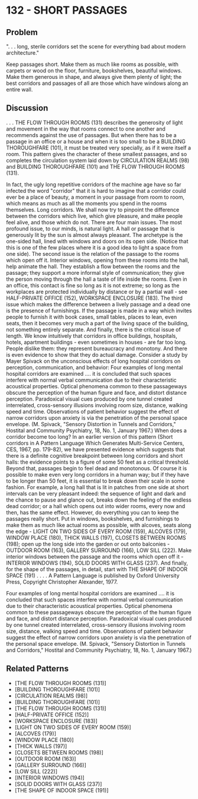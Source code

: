 # 132 - SHORT PASSAGES

## Problem

". . . long, sterile corridors set the scene for everything bad about modern architecture."

Keep passages short. Make them as much like rooms as possible, with carpets or wood on the floor, furniture, bookshelves, beautiful windows. Make them generous in shape, and always give them plenty of light; the best corridors and passages of all are those which have windows along an entire wall.

## Discussion

. . . THE FLOW THROUGH ROOMS (131) describes the generosity of light and movement in the way that rooms connect to one another and recommends against the use of passages. But when there has to be a passage in an office or a house and when it is too small to be a BUILDING THOROUGHFARE (101), it must be treated very specially, as if it were itself a room. This pattern gives the character of these smallest passages, and so completes the circulation system laid down by CIRCULATION REALMS (98) and BUILDING THOROUGHFARE (101) and THE FLOW THROUGH ROOMS (131).

In fact, the ugly long repetitive corridors of the machine age have so far infected the word "corridor" that it is hard to imagine that a corridor could ever be a place of beauty, a moment in your passage from room to room, which means as much as all the moments you spend in the rooms themselves. Long corridors. We shall now try to pinpoint the difference between the corridors which live, which give pleasure, and make people feel alive, and those which do not. There are four main issues. The most profound issue, to our minds, is natural light. A hall or passage that is generously lit by the sun is almost always pleasant. The archetype is the one-sided hall, lined with windows and doors on its open side. (Notice that this is one of the few places where it is a good idea to light a space from one side). The second issue is the relation of the passage to the rooms which open off it. Interior windows, opening from these rooms into the hall, help animate the hall. They establish a flow between the rooms and the passage; they support a more informal style of communication; they give the person moving through the hall a taste of life inside the rooms. Even in an office, this contact is fine so long as it is not extreme; so long as the workplaces are protected individually by distance or by a partial wall - see HALF-PRIVATE OFFICE (152), WORKSPACE ENCLOSURE (183). The third issue which makes the difference between a lively passage and a dead one is the presence of furnishings. If the passage is made in a way which invites people to furnish it with book cases, small tables, places to lean, even seats, then it becomes very much a part of the living space of the building, not something entirely separate. And finally, there is the critical issue of length. We know intuitively that corridors in office buildings, hospitals, hotels, apartment buildings - even sometimes in houses - are far too long. People dislike them: they represent bureaucracy and monotony. And there is even evidence to show that they do actual damage. Consider a study by Mayer Spivack on the unconscious effects of long hospital corridors on perception, communication, and behavior: Four examples of long mental hospital corridors are examined .... it is concluded that such spaces interfere with normal verbal communication due to their characteristic acoustical properties. Optical phenomena common to these passageways obscure the perception of the human figure and face, and distort distance perception. Paradoxical visual cues produced by one tunnel created interrelated, cross-sensory illusions involving room size, distance, walking speed and time. Observations of patient behavior suggest the effect of narrow corridors upon anxiety is via the penetration of the personal space envelope. (M. Spivack, "Sensory Distortion in Tunnels and Corridors," Hostital and Community Psychiatry, 18, No. 1, January 1967.) When does a corridor become too long? In an earlier version of this pattern (Short corridors in A Pattern Language Which Generates Multi-Service Centers, CES, 1967, pp. 179-82), we have presented evidence which suggests that there is a definite cognitive breakpoint between long corridors and short halls: the evidence points to a figure of some 50 feet as a critical threshold. Beyond that, passages begin to feel dead and monotonous. Of course it is possible to make even very long corridors in a human way; but if they have to be longer than 50 feet, it is essential to break down their scale in some fashion. For example, a long hall that is lit in patches from one side at short intervals can be very pleasant indeed: the sequence of light and dark and the chance to pause and glance out, breaks down the feeling of the endless dead corridor; or a hall which opens out into wider rooms, every now and then, has the same effect. However, do everything you can to keep the passages really short. Put in windows, bookshelves, and furnishings to make them as much like actual rooms as possible, with alcoves, seats along the edge - LIGHT ON TWO SIDES OF EVERY ROOM (159), ALCOVES (179), WINDOW PLACE (180), THICK WALLS (197), CLOSETS BETWEEN ROOMS (198); open up the long side into the garden or out onto balconies - OUTDOOR ROOM (163), GALLERY SURROUND (166), LOW SILL (222). Make interior windows between the passage and the rooms which open off it - INTERIOR WINDOWS (194), SOLID DOORS WITH GLASS (237). And finally, for the shape of the passages, in detail, start with THE SHAPE OF INDOOR SPACE (191) . . . . A Pattern Language is published by Oxford University Press, Copyright Christopher Alexander, 1977.

Four examples of long mental hospital corridors are examined .... it is concluded that such spaces interfere with normal verbal communication due to their characteristic acoustical properties. Optical phenomena common to these passageways obscure the perception of the human figure and face, and distort distance perception. Paradoxical visual cues produced by one tunnel created interrelated, cross-sensory illusions involving room size, distance, walking speed and time. Observations of patient behavior suggest the effect of narrow corridors upon anxiety is via the penetration of the personal space envelope. (M. Spivack, "Sensory Distortion in Tunnels and Corridors," Hostital and Community Psychiatry, 18, No. 1, January 1967.)

## Related Patterns

- [THE FLOW THROUGH ROOMS (131)]
- [BUILDING THOROUGHFARE (101)]
- [CIRCULATION REALMS (98)]
- [BUILDING THOROUGHFARE (101)]
- [THE FLOW THROUGH ROOMS (131)]
- [HALF-PRIVATE OFFICE (152)]
- [WORKSPACE ENCLOSURE (183)]
- [LIGHT ON TWO SIDES OF EVERY ROOM (159)]
- [ALCOVES (179)]
- [WINDOW PLACE (180)]
- [THICK WALLS (197)]
- [CLOSETS BETWEEN ROOMS (198)]
- [OUTDOOR ROOM (163)]
- [GALLERY SURROUND (166)]
- [LOW SILL (222)]
- [INTERIOR WINDOWS (194)]
- [SOLID DOORS WITH GLASS (237)]
- [THE SHAPE OF INDOOR SPACE (191)]
